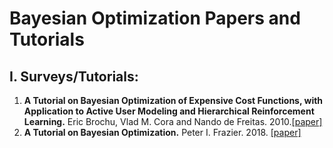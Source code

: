 # Bayesian Optimization Papers and Tutorials

## I. Surveys/Tutorials:
1. **A Tutorial on Bayesian Optimization of Expensive Cost Functions, with Application to Active User Modeling and Hierarchical Reinforcement Learning.** Eric Brochu, Vlad M. Cora and Nando de Freitas. 2010.[\[paper\]](https://arxiv.org/pdf/1012.2599.pdf)
2. **A Tutorial on Bayesian Optimization.** Peter I. Frazier. 2018. [\[paper\]](https://arxiv.org/pdf/1807.02811.pdf)
